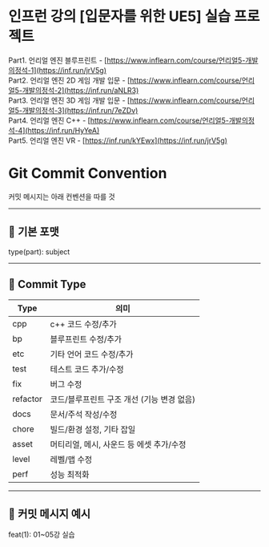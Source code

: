 # 인프런 강의 [입문자를 위한 UE5] 실습 프로젝트
Part1. 언리얼 엔진 블루프린트 - [https://www.inflearn.com/course/언리얼5-개발의정석-1](https://inf.run/jrV5g) 
<br>
Part2. 언리얼 엔진 2D 게임 개발 입문 - [https://www.inflearn.com/course/언리얼5-개발의정석-2](https://inf.run/aNLR3) 
<br>
Part3. 언리얼 엔진 3D 게임 개발 입문 - [https://www.inflearn.com/course/언리얼5-개발의정석-3](https://inf.run/7eZDv) 
<br>
Part4. 언리얼 엔진 C++ - [https://www.inflearn.com/course/언리얼5-개발의정석-4](https://inf.run/HyYeA) 
<br>
Part5. 언리얼 엔진 VR - [https://inf.run/kYEwx](https://inf.run/jrV5g)

# Git Commit Convention

커밋 메시지는 아래 컨벤션을 따를 것

---

## 🔹 기본 포맷
type(part): subject


---

## 🔹 Commit Type

| Type      | 의미 |
|-----------|------|
| cpp       | c++ 코드 수정/추가 |
| bp        | 블루프린트 수정/추가 |
| etc       | 기타 언어 코드 수정/추가 |
| test      | 테스트 코드 추가/수정 |
| fix       | 버그 수정 |
| refactor  | 코드/블루프린트 구조 개선 (기능 변경 없음) |
| docs      | 문서/주석 작성/수정 |
| chore     | 빌드/환경 설정, 기타 잡일 |
| asset     | 머티리얼, 메시, 사운드 등 에셋 추가/수정|
| level     | 레벨/맵 수정 |
| perf      | 성능 최적화 |

---

## 🔹 커밋 메시지 예시
 feat(1): 01~05강 실습
